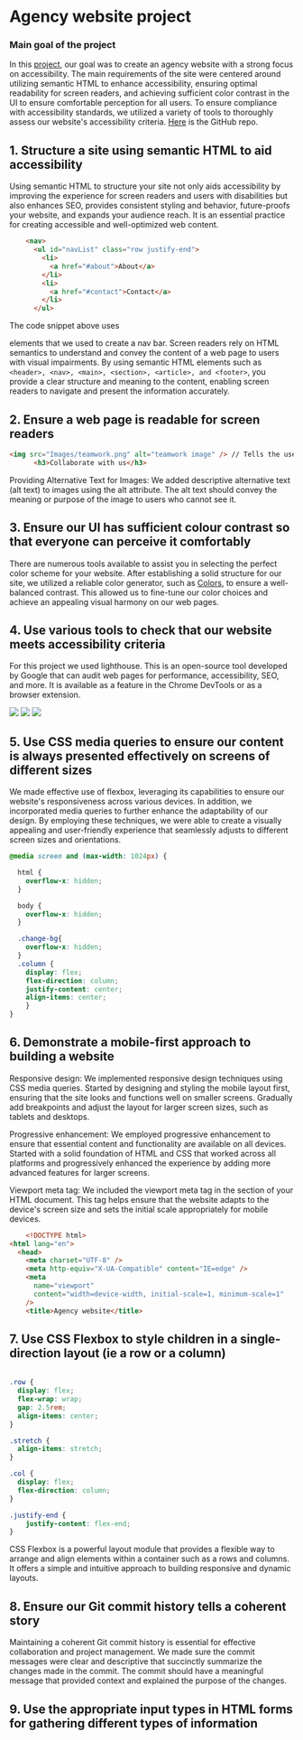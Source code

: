 # Agency website project

### Main goal of the project 

In this [project](https://cazanelena.github.io/agency-website/), our goal was to create an agency website with a strong focus on accessibility. The main requirements of the site were centered around utilizing semantic HTML to enhance accessibility, ensuring optimal readability for screen readers, and achieving sufficient color contrast in the UI to ensure comfortable perception for all users. To ensure compliance with accessibility standards, we utilized a variety of tools to thoroughly assess our website's accessibility criteria.
[Here](https://github.com/cazanelena/agency-website) is the GitHub repo.  


## 1. Structure a site using semantic HTML to aid accessibility

Using semantic HTML to structure your site not only aids accessibility by improving the experience for screen readers and users with disabilities but also enhances SEO, provides consistent styling and behavior, future-proofs your website, and expands your audience reach. It is an essential practice for creating accessible and well-optimized web content.

```html
    <nav>
      <ul id="navList" class="row justify-end">
        <li>
          <a href="#about">About</a>
        </li>
        <li>
          <a href="#contact">Contact</a>
        </li>
      </ul>
```
The code snippet above uses <nav> elements that we used to create a nav bar. Screen readers rely on HTML semantics to understand and convey the content of a web page to users with visual impairments. By using semantic HTML elements such as ```<header>, <nav>, <main>, <section>, <article>, and <footer>```, you provide a clear structure and meaning to the content, enabling screen readers to navigate and present the information accurately.
  
## 2. Ensure a web page is readable for screen readers
  
  ```html
  <img src="Images/teamwork.png" alt="teamwork image" /> // Tells the user what the image contains 
        <h3>Collaborate with us</h3>
  ```
Providing Alternative Text for Images: We added descriptive alternative text (alt text) to images using the alt attribute. The alt text should convey the meaning or purpose of the image to users who cannot see it.

## 3. Ensure our UI has sufficient colour contrast so that everyone can perceive it comfortably
  
There are numerous tools available to assist you in selecting the perfect color scheme for your website. After establishing a solid structure for our site, we utilized a reliable color generator, such as [Colors](https://coolors.co/), to ensure a well-balanced contrast. This allowed us to fine-tune our color choices and achieve an appealing visual harmony on our web pages.
  
## 4. Use various tools to check that our website meets accessibility criteria

  For this project we used lighthouse. This is an open-source tool developed by Google that can audit web pages for performance, accessibility, SEO, and more. It is available as a feature in the Chrome DevTools or as a browser extension. 
    
![](learnings/accessibility1.png)
![](learnings/accessibility2.png)
![](learnings/accessibility3.png)

## 5. Use CSS media queries to ensure our content is always presented effectively on screens of different sizes
  
We made effective use of flexbox, leveraging its capabilities to ensure our website's responsiveness across various devices. In addition, we incorporated media queries to further enhance the adaptability of our design. By employing these techniques, we were able to create a visually appealing and user-friendly experience that seamlessly adjusts to different screen sizes and orientations.
    
```css
@media screen and (max-width: 1024px) {

  html {
    overflow-x: hidden;
  }

  body {
    overflow-x: hidden;
  }

  .change-bg{
    overflow-x: hidden;
  }
  .column {
    display: flex;
    flex-direction: column;
    justify-content: center;  
    align-items: center;
    }
}
``` 
    
## 6. Demonstrate a mobile-first approach to building a website
    
Responsive design: We implemented responsive design techniques using CSS media queries. Started by designing and styling the mobile layout first, ensuring that the site looks and functions well on smaller screens. Gradually add breakpoints and adjust the layout for larger screen sizes, such as tablets and desktops.

Progressive enhancement: We employed progressive enhancement to ensure that essential content and functionality are available on all devices. Started with a solid foundation of HTML and CSS that worked across all platforms and progressively enhanced the experience by adding more advanced features for larger screens.

Viewport meta tag: We included the viewport meta tag in the <head> section of your HTML document. This tag helps ensure that the website adapts to the device's screen size and sets the initial scale appropriately for mobile devices.

```html
    <!DOCTYPE html>
<html lang="en">
  <head>
    <meta charset="UTF-8" />
    <meta http-equiv="X-UA-Compatible" content="IE=edge" />
    <meta
      name="viewport"
      content="width=device-width, initial-scale=1, minimum-scale=1"
    />
    <title>Agency website</title>
```
     


## 7. Use CSS Flexbox to style children in a single-direction layout (ie a row or a column)
```css
      
.row {
  display: flex;
  flex-wrap: wrap;
  gap: 2.5rem;
  align-items: center;
}

.stretch {
  align-items: stretch;
}

.col {
  display: flex;
  flex-direction: column;
}

.justify-end {
    justify-content: flex-end;
}
```
CSS Flexbox is a powerful layout module that provides a flexible way to arrange and align elements within a container such as a rows and columns. It offers a simple and intuitive approach to building responsive and dynamic layouts.
      

## 8. Ensure our Git commit history tells a coherent story
      
Maintaining a coherent Git commit history is essential for effective collaboration and project management. 
We made sure the commit messages were clear and descriptive that succinctly summarize the changes made in the commit. The commit should have a meaningful message that provided context and explained the purpose of the changes.


## 9. Use the appropriate input types in HTML forms for gathering different types of information
